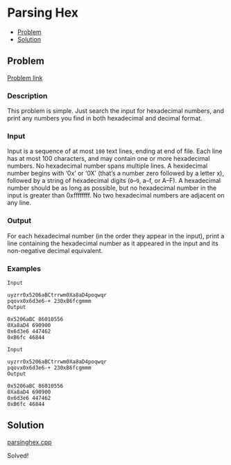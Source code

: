 # Parsing Hex
- [Problem](#problem)
- [Solution](#solution)

## Problem
[Problem link](https://open.kattis.com/problems/parsinghex)

### Description

This problem is simple. Just search the input for hexadecimal numbers, and print any numbers you find in both hexadecimal and decimal format.

### Input
Input is a sequence of at most `100` text lines, ending at end of file. Each line has at most 100 characters, and may contain one or more hexadecimal numbers. No hexadecimal number spans multiple lines. A hexidecimal number begins with ‘0x’ or ‘0X’ (that’s a number zero followed by a letter x), followed by a string of hexadecimal digits (`0`–`9`, a–f, or A–F). A hexadecimal number should be as long as possible, but no hexadecimal number in the input is greater than 0xffffffff. No two hexadecimal numbers are adjacent on any line.

### Output
For each hexadecimal number (in the order they appear in the input), print a line containing the hexadecimal number as it appeared in the input and its non-negative decimal equivalent. 

### Examples
```
Input

uyzrr0x5206aBCtrrwm0Xa8aD4poqwqr
pqovx0x6d3e6-+ 230xB6fcgmmm
Output

0x5206aBC 86010556
0Xa8aD4 690900
0x6d3e6 447462
0xB6fc 46844
```
```
Input

uyzrr0x5206aBCtrrwm0Xa8aD4poqwqr
pqovx0x6d3e6-+ 230xB6fcgmmm
Output

0x5206aBC 86010556
0Xa8aD4 690900
0x6d3e6 447462
0xB6fc 46844
```


## Solution

[parsinghex.cpp](./parsinghex.cpp)

Solved!